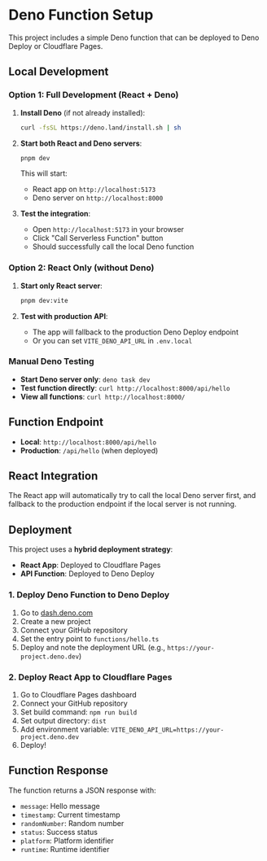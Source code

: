 # Deno Function Setup

This project includes a simple Deno function that can be deployed to Deno Deploy or Cloudflare Pages.

## Local Development

### Option 1: Full Development (React + Deno)

1. **Install Deno** (if not already installed):
   ```bash
   curl -fsSL https://deno.land/install.sh | sh
   ```

2. **Start both React and Deno servers**:
   ```bash
   pnpm dev
   ```
   This will start:
   - React app on `http://localhost:5173`
   - Deno server on `http://localhost:8000`

3. **Test the integration**:
   - Open `http://localhost:5173` in your browser
   - Click "Call Serverless Function" button
   - Should successfully call the local Deno function

### Option 2: React Only (without Deno)

1. **Start only React server**:
   ```bash
   pnpm dev:vite
   ```

2. **Test with production API**:
   - The app will fallback to the production Deno Deploy endpoint
   - Or you can set `VITE_DENO_API_URL` in `.env.local`

### Manual Deno Testing

- **Start Deno server only**: `deno task dev`
- **Test function directly**: `curl http://localhost:8000/api/hello`
- **View all functions**: `curl http://localhost:8000/`

## Function Endpoint

- **Local**: `http://localhost:8000/api/hello`
- **Production**: `/api/hello` (when deployed)

## React Integration

The React app will automatically try to call the local Deno server first, and fallback to the production endpoint if the local server is not running.

## Deployment

This project uses a **hybrid deployment strategy**:
- **React App**: Deployed to Cloudflare Pages
- **API Function**: Deployed to Deno Deploy

### 1. Deploy Deno Function to Deno Deploy
1. Go to [dash.deno.com](https://dash.deno.com)
2. Create a new project
3. Connect your GitHub repository
4. Set the entry point to `functions/hello.ts`
5. Deploy and note the deployment URL (e.g., `https://your-project.deno.dev`)

### 2. Deploy React App to Cloudflare Pages
1. Go to Cloudflare Pages dashboard
2. Connect your GitHub repository
3. Set build command: `npm run build`
4. Set output directory: `dist`
5. Add environment variable: `VITE_DENO_API_URL=https://your-project.deno.dev`
6. Deploy!

## Function Response

The function returns a JSON response with:
- `message`: Hello message
- `timestamp`: Current timestamp
- `randomNumber`: Random number
- `status`: Success status
- `platform`: Platform identifier
- `runtime`: Runtime identifier
